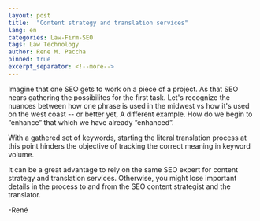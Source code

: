 ```yaml
---
layout: post
title:  "Content strategy and translation services"
lang: en
categories: Law-Firm-SEO
tags: Law Technology
author: Rene M. Paccha
pinned: true
excerpt_separator: <!--more-->
---
```


Imagine that one SEO gets to work on a piece of a project. As that SEO nears gathering the possibilites for the first task. Let's recognize the nuances between how one phrase is used in the midwest vs how it's used on the west coast -- or better yet,  A different example. How do we begin to ”enhance” that which we have already ”enhanced”.

With a gathered set of keywords, starting the literal translation process at this point hinders the objective of tracking the correct meaning in keyword volume.


It can be a great advantage to rely on the same SEO expert for content strategy and translation services. Otherwise, you might lose important details in the process to and from the SEO content strategist and the translator.

-René
